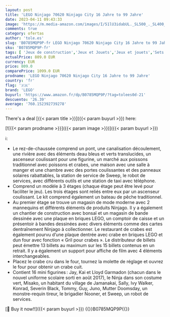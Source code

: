 ```yaml
---
layout: post
title: 'LEGO Ninjago 70620 Ninjago City 16 Jahre to 99 Jahre'
date: 2023-04-11 09:43:33
image: 'https://m.media-amazon.com/images/I/51lU3idabUL._SL500_._SL400_.jpg'
comments: true
category: ofertas
author: 'tole.es'
slug: 'B0785MQP9P-fr LEGO Ninjago 70620 Ninjago City 16 Jahre to 99 Jahre'
sku: 'B0785MQP9P-fr'
tags: [ 'Jeux de construction','Jeux et Jouets','Jeux et jouets','Sets de jeux de construction','lego','🇫🇷', ]
actualPrice: 809.0 EUR
currency: EUR
price: 809.0
comparePrice: 1099.0 EUR
prodname: 'LEGO Ninjago 70620 Ninjago City 16 Jahre to 99 Jahre'
country: 'fr'
flag: '🇫🇷'
brand: 'LEGO'
buyurl: 'https://www.amazon.fr/dp/B0785MQP9P/?tag=tolees0d-21'
descuento: '26.39'
average: '760.152392739278'
---
```


There's a deal [{{< param title >}}]({{< param buyurl >}})  here:

[![{{< param prodname >}}]({{< param image >}})]({{< param buyurl >}})

ℹ️:

- Le rez-de-chaussée comprend un pont, une canalisation découlement, une rivière avec des éléments deau bleus et verts translucides, un ascenseur coulissant pour une figurine, un marché aux poissons traditionnel avec poissons et crabes, une maison avec une salle à manger et une chambre avec des portes coulissantes et des panneaux solaires rabattables, la station de service de Sweep, le robot de services, avec différents outils et une station de taxi avec téléphone.
- Comprend un modèle à 3 étages (chaque étage peut être levé pour faciliter le jeu). Les trois étages sont reliés entre eux par un ascenseur coulissant. Le kit comprend également un bateau de pêche traditionnel.
- Au premier étage se trouve un magasin de mode moderne avec 2 mannequins et différents éléments de produits Ninjago. Il y a également un chantier de construction avec bonsaï et un magasin de bande dessinée avec une plaque en briques LEGO, un comptoir de caisse et un présentoir à bandes dessinées avec divers éléments comme des cartes dentraînement Ninjago à collectionner. Le restaurant de crabes est également pourvu d’une plaque dentrée avec crabe en briques LEGO et dun four avec fonction « Gril pour crabes ». Le distributeur de billets peut émettre 13 billets au maximum sur les 15 billets contenus en un retrait. Il y a également un support pour affiche de film avec 4 éléments interchangeables.
- Placez le crabe cru dans le four, tournez la molette de réglage et ouvrez le four pour obtenir un crabe cuit.
- Contient 16 mini figurines : Jay, Kai et Lloyd Garmadon (chacun dans le nouvel uniforme scolaire sorti en août 2017), le Ninja dans son costume vert, Misako, un habitant du village de Jamanakai, Sally, Ivy Walker, Konrad, Severin Black, Tommy, Guy, Juno, Mutter Doomsday, un monstre-requin tireur, le brigadier Nooner, et Sweep, un robot de services.

[🛒 Buy it now!!]({{< param buyurl >}})
{{<world>}}B0785MQP9P{{</world>}}
